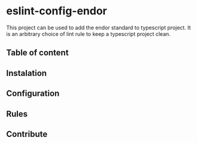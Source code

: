 # eslint-config-endor

This project can be used to add the endor standard to typescript project.
It is an arbitrary choice of lint rule to keep a typescript project clean.

## Table of content

## Instalation

## Configuration

## Rules

## Contribute
